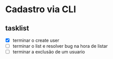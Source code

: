 # Cadastro via CLI

## tasklist
- [x] terminar o create user
- [ ] terminar o list e resolver bug na hora de listar
- [ ] terminar a exclusão de um usuario
